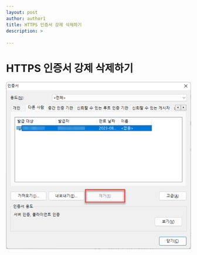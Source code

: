 ```yaml
---
layout: post
author: author1
title: HTTPS 인증서 강제 삭제하기
description: >

---
```


# HTTPS 인증서 강제 삭제하기

![crt-01](img/crt-01.png)
